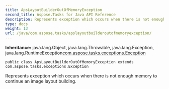 ```yaml
---
title: ApsLayoutBuilderOutOfMemoryException
second_title: Aspose.Tasks for Java API Reference
description: Represents exception which occurs when there is not enough memory to continue an image layout building.
type: docs
weight: 13
url: /java/com.aspose.tasks/apslayoutbuilderoutofmemoryexception/
---
```


**Inheritance:**
java.lang.Object, java.lang.Throwable, java.lang.Exception, java.lang.RuntimeException[com.aspose.tasks.exceptions.Exception](../../com.aspose.tasks.exceptions/exception)
```
public class ApsLayoutBuilderOutOfMemoryException extends com.aspose.tasks.exceptions.Exception
```

Represents exception which occurs when there is not enough memory to continue an image layout building.
